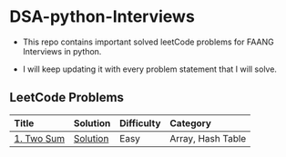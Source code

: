 # DSA-python-Interviews

- This repo contains important solved leetCode problems for FAANG Interviews in python.

- I will keep updating it with every problem statement that I will solve.


## LeetCode Problems

| Title                                                                                                                                                      | Solution                                                                                                    | Difficulty | Category                                                       |
| :--------------------------------------------------------------------------------------------------------------------------------------------------------- | :---------------------------------------------------------------------------------------------------------- | :--------- | :------------------------------------------------------------- |
| [1. Two Sum](https://leetcode.com/problems/two-sum/)                                                                                                       | [Solution](https://github.com/jaishikaprasad/DSA/blob/main/Two_sum.py)                                      | Easy       | Array, Hash Table                                              |
